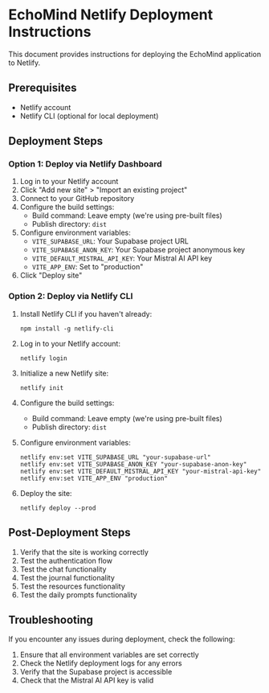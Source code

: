 # EchoMind Netlify Deployment Instructions

This document provides instructions for deploying the EchoMind application to Netlify.

## Prerequisites

- Netlify account
- Netlify CLI (optional for local deployment)

## Deployment Steps

### Option 1: Deploy via Netlify Dashboard

1. Log in to your Netlify account
2. Click "Add new site" > "Import an existing project"
3. Connect to your GitHub repository
4. Configure the build settings:
   - Build command: Leave empty (we're using pre-built files)
   - Publish directory: `dist`
5. Configure environment variables:
   - `VITE_SUPABASE_URL`: Your Supabase project URL
   - `VITE_SUPABASE_ANON_KEY`: Your Supabase project anonymous key
   - `VITE_DEFAULT_MISTRAL_API_KEY`: Your Mistral AI API key
   - `VITE_APP_ENV`: Set to "production"
6. Click "Deploy site"

### Option 2: Deploy via Netlify CLI

1. Install Netlify CLI if you haven't already:
   ```
   npm install -g netlify-cli
   ```

2. Log in to your Netlify account:
   ```
   netlify login
   ```

3. Initialize a new Netlify site:
   ```
   netlify init
   ```

4. Configure the build settings:
   - Build command: Leave empty (we're using pre-built files)
   - Publish directory: `dist`

5. Configure environment variables:
   ```
   netlify env:set VITE_SUPABASE_URL "your-supabase-url"
   netlify env:set VITE_SUPABASE_ANON_KEY "your-supabase-anon-key"
   netlify env:set VITE_DEFAULT_MISTRAL_API_KEY "your-mistral-api-key"
   netlify env:set VITE_APP_ENV "production"
   ```

6. Deploy the site:
   ```
   netlify deploy --prod
   ```

## Post-Deployment Steps

1. Verify that the site is working correctly
2. Test the authentication flow
3. Test the chat functionality
4. Test the journal functionality
5. Test the resources functionality
6. Test the daily prompts functionality

## Troubleshooting

If you encounter any issues during deployment, check the following:

1. Ensure that all environment variables are set correctly
2. Check the Netlify deployment logs for any errors
3. Verify that the Supabase project is accessible
4. Check that the Mistral AI API key is valid
